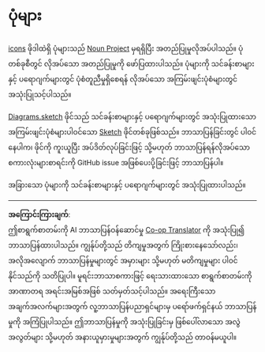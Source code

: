 <!--
CO_OP_TRANSLATOR_METADATA:
{
  "original_hash": "50abd54997afa7e7a3fc7019379e49e3",
  "translation_date": "2025-08-28T17:31:54+00:00",
  "source_file": "images/README.md",
  "language_code": "my"
}
-->
# ပုံများ

[icons](../../../images/icons) ဖိုဒါထဲရှိ ပုံများသည် [Noun Project](https://thenounproject.com) မှရရှိပြီး အတည်ပြုမှုလိုအပ်ပါသည်။ ပုံတစ်ခုစီတွင် လိုအပ်သော အတည်ပြုမှုကို ဖော်ပြထားပါသည်။ ပုံများကို သင်ခန်းစာများနှင့် ပရောဂျက်များတွင် ပုံစံတူညီမှုရှိစေရန် လိုအပ်သော အကြမ်းဖျင်းပုံစံများတွင် အသုံးပြုသင့်ပါသည်။

[Diagrams.sketch](../../../images/Diagrams.sketch) ဖိုင်သည် သင်ခန်းစာများနှင့် ပရောဂျက်များတွင် အသုံးပြုထားသော အကြမ်းဖျင်းပုံစံများပါဝင်သော [Sketch](https://www.sketch.com) ဖိုင်တစ်ခုဖြစ်သည်။ ဘာသာပြန်ခြင်းတွင် ပါဝင်နေပါက၊ ဖိုင်ကို ကူးယူပြီး အပ်ဒိတ်လုပ်ခြင်းဖြင့် သို့မဟုတ် ဘာသာပြန်ရန်လိုအပ်သော စကားလုံးများစာရင်းကို GitHub issue အဖြစ်ပေးပို့ခြင်းဖြင့် ဘာသာပြန်ပါ။

အခြားသော ပုံများကို သင်ခန်းစာများနှင့် ပရောဂျက်များတွင် အသုံးပြုထားပါသည်။

---

**အကြောင်းကြားချက်**:  
ဤစာရွက်စာတမ်းကို AI ဘာသာပြန်ဝန်ဆောင်မှု [Co-op Translator](https://github.com/Azure/co-op-translator) ကို အသုံးပြု၍ ဘာသာပြန်ထားပါသည်။ ကျွန်ုပ်တို့သည် တိကျမှုအတွက် ကြိုးစားနေသော်လည်း၊ အလိုအလျောက် ဘာသာပြန်မှုများတွင် အမှားများ သို့မဟုတ် မတိကျမှုများ ပါဝင်နိုင်သည်ကို သတိပြုပါ။ မူရင်းဘာသာစကားဖြင့် ရေးသားထားသော စာရွက်စာတမ်းကို အာဏာတရ အရင်းအမြစ်အဖြစ် သတ်မှတ်သင့်ပါသည်။ အရေးကြီးသော အချက်အလက်များအတွက် လူ့ဘာသာပြန်ပညာရှင်များမှ ပရော်ဖက်ရှင်နယ် ဘာသာပြန်မှုကို အကြံပြုပါသည်။ ဤဘာသာပြန်မှုကို အသုံးပြုခြင်းမှ ဖြစ်ပေါ်လာသော အလွဲအလွတ်များ သို့မဟုတ် အနားယူမှားမှုများအတွက် ကျွန်ုပ်တို့သည် တာဝန်မယူပါ။